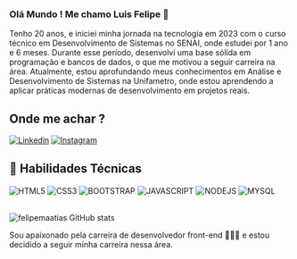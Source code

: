 ### Olá Mundo ! Me chamo Luis Felipe 🫡
Tenho 20 anos, e iniciei minha jornada na tecnologia em 2023 com o curso técnico em Desenvolvimento de Sistemas no SENAI,
onde estudei por 1 ano e 6 meses. Durante esse período, desenvolvi uma base sólida em programação e bancos de dados, o que me motivou a seguir carreira na área. 
Atualmente, estou aprofundando meus conhecimentos em Análise e Desenvolvimento de Sistemas na Unifametro, onde estou aprendendo a aplicar práticas modernas de desenvolvimento em projetos reais. 
## Onde me achar ?
[![Linkedin](https://img.shields.io/badge/LinkedIn-0077B5?style=for-the-badge&logo=linkedin&logoColor=white)](https://www.linkedin.com/in/luis-felipe-51629022a/)
[![Instagram](https://img.shields.io/badge/Instagram-E4405F?style=for-the-badge&logo=instagram&logoColor=white)](https://www.instagram.com/felipemaatias_/)
## 🚀 Habilidades Técnicas
<div>
    <img align="center" alt="HTML5" src="https://img.shields.io/badge/HTML5-E34F26?style=for-the-badge&logo=html5&logoColor=white">
    <img align="center" alt="CSS3" src="https://img.shields.io/badge/CSS3-1572B6?style=for-the-badge&logo=css3&logoColor=white">
    <img align="center" alt="BOOTSTRAP" src="https://img.shields.io/badge/Bootstrap-563D7C?style=for-the-badge&logo=bootstrap&logoColor=white">
    <img align="center" alt="JAVASCRIPT" src="https://img.shields.io/badge/JavaScript-F7DF1E?style=for-the-badge&logo=javascript&logoColor=black">
    <img align="center" alt="NODEJS" src="https://img.shields.io/badge/Node.js-43853D?style=for-the-badge&logo=node.js&logoColor=white">
    <img align="center" alt="MYSQL" src="https://img.shields.io/badge/MySQL-00000F?style=for-the-badge&logo=mysql&logoColor=white">
</div>
<br>

![felipemaatias GitHub stats](https://github-readme-stats.vercel.app/api?username=felipemaatias&show_icons=true&hide=contribs,prs&cache_seconds=86400&theme=algolia)

Sou apaixonado pela carreira de desenvolvedor front-end 👨🏽‍💻 e estou decidido a seguir minha carreira nessa área. 
